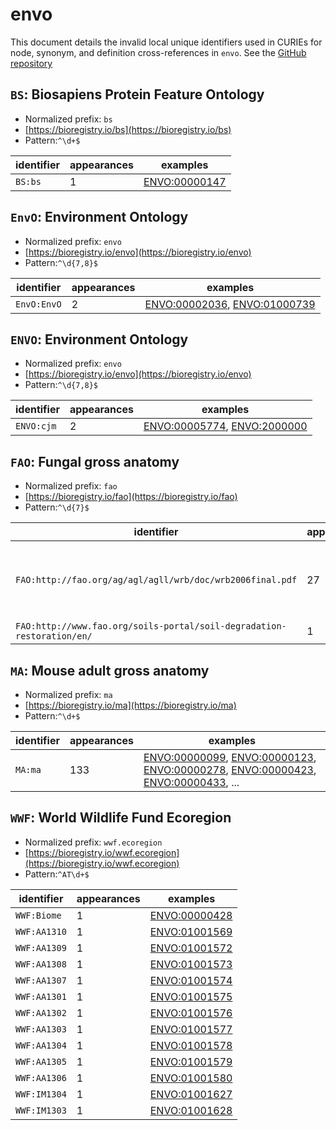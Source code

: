 # envo

This document details the invalid local unique identifiers used in CURIEs
for node, synonym, and definition cross-references in `envo`. See the [GitHub repository](https://github.com/EnvironmentOntology/envo)


## `BS`: Biosapiens Protein Feature Ontology

- Normalized prefix: `bs`
- [https://bioregistry.io/bs](https://bioregistry.io/bs)
- Pattern:`^\d+$`

| identifier   |   appearances | examples                                              |
|--------------|---------------|-------------------------------------------------------|
| `BS:bs`      |             1 | [ENVO:00000147](https://bioregistry.io/ENVO:00000147) |

## `EnvO`: Environment Ontology

- Normalized prefix: `envo`
- [https://bioregistry.io/envo](https://bioregistry.io/envo)
- Pattern:`^\d{7,8}$`

| identifier   |   appearances | examples                                                                                                     |
|--------------|---------------|--------------------------------------------------------------------------------------------------------------|
| `EnvO:EnvO`  |             2 | [ENVO:00002036](https://bioregistry.io/ENVO:00002036), [ENVO:01000739](https://bioregistry.io/ENVO:01000739) |

## `ENVO`: Environment Ontology

- Normalized prefix: `envo`
- [https://bioregistry.io/envo](https://bioregistry.io/envo)
- Pattern:`^\d{7,8}$`

| identifier   |   appearances | examples                                                                                                   |
|--------------|---------------|------------------------------------------------------------------------------------------------------------|
| `ENVO:cjm`   |             2 | [ENVO:00005774](https://bioregistry.io/ENVO:00005774), [ENVO:2000000](https://bioregistry.io/ENVO:2000000) |

## `FAO`: Fungal gross anatomy

- Normalized prefix: `fao`
- [https://bioregistry.io/fao](https://bioregistry.io/fao)
- Pattern:`^\d{7}$`

| identifier                                                             |   appearances | examples                                                                                                                                                                                                                                                                               |
|------------------------------------------------------------------------|---------------|----------------------------------------------------------------------------------------------------------------------------------------------------------------------------------------------------------------------------------------------------------------------------------------|
| `FAO:http://fao.org/ag/agl/agll/wrb/doc/wrb2006final.pdf`              |            27 | [ENVO:00002241](https://bioregistry.io/ENVO:00002241), [ENVO:00002245](https://bioregistry.io/ENVO:00002245), [ENVO:00002246](https://bioregistry.io/ENVO:00002246), [ENVO:00002255](https://bioregistry.io/ENVO:00002255), [ENVO:00002273](https://bioregistry.io/ENVO:00002273), ... |
| `FAO:http://www.fao.org/soils-portal/soil-degradation-restoration/en/` |             1 | [ENVO:01000705](https://bioregistry.io/ENVO:01000705)                                                                                                                                                                                                                                  |

## `MA`: Mouse adult gross anatomy

- Normalized prefix: `ma`
- [https://bioregistry.io/ma](https://bioregistry.io/ma)
- Pattern:`^\d+$`

| identifier   |   appearances | examples                                                                                                                                                                                                                                                                               |
|--------------|---------------|----------------------------------------------------------------------------------------------------------------------------------------------------------------------------------------------------------------------------------------------------------------------------------------|
| `MA:ma`      |           133 | [ENVO:00000099](https://bioregistry.io/ENVO:00000099), [ENVO:00000123](https://bioregistry.io/ENVO:00000123), [ENVO:00000278](https://bioregistry.io/ENVO:00000278), [ENVO:00000423](https://bioregistry.io/ENVO:00000423), [ENVO:00000433](https://bioregistry.io/ENVO:00000433), ... |

## `WWF`: World Wildlife Fund Ecoregion

- Normalized prefix: `wwf.ecoregion`
- [https://bioregistry.io/wwf.ecoregion](https://bioregistry.io/wwf.ecoregion)
- Pattern:`^AT\d+$`

| identifier   |   appearances | examples                                              |
|--------------|---------------|-------------------------------------------------------|
| `WWF:Biome`  |             1 | [ENVO:00000428](https://bioregistry.io/ENVO:00000428) |
| `WWF:AA1310` |             1 | [ENVO:01001569](https://bioregistry.io/ENVO:01001569) |
| `WWF:AA1309` |             1 | [ENVO:01001572](https://bioregistry.io/ENVO:01001572) |
| `WWF:AA1308` |             1 | [ENVO:01001573](https://bioregistry.io/ENVO:01001573) |
| `WWF:AA1307` |             1 | [ENVO:01001574](https://bioregistry.io/ENVO:01001574) |
| `WWF:AA1301` |             1 | [ENVO:01001575](https://bioregistry.io/ENVO:01001575) |
| `WWF:AA1302` |             1 | [ENVO:01001576](https://bioregistry.io/ENVO:01001576) |
| `WWF:AA1303` |             1 | [ENVO:01001577](https://bioregistry.io/ENVO:01001577) |
| `WWF:AA1304` |             1 | [ENVO:01001578](https://bioregistry.io/ENVO:01001578) |
| `WWF:AA1305` |             1 | [ENVO:01001579](https://bioregistry.io/ENVO:01001579) |
| `WWF:AA1306` |             1 | [ENVO:01001580](https://bioregistry.io/ENVO:01001580) |
| `WWF:IM1304` |             1 | [ENVO:01001627](https://bioregistry.io/ENVO:01001627) |
| `WWF:IM1303` |             1 | [ENVO:01001628](https://bioregistry.io/ENVO:01001628) |

